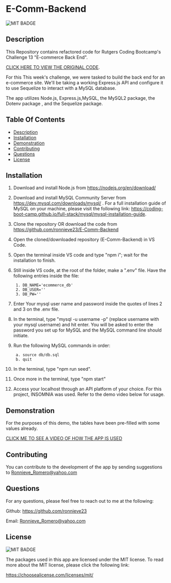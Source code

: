 # E-Comm-Backend 

![MIT BADGE](https://img.shields.io/badge/License-MIT-blue.svg)

## Description
This Repository contains refactored code for Rutgers Coding Bootcamp's Challenge 13 "E-commerce Back End". 

[CLICK HERE TO VIEW THE ORIGINAL CODE](https://github.com/coding-boot-camp/fantastic-umbrella).

For this This week's challenge, we were tasked to build the back end for an e-commerce site. We'll be taking a working Express.js API and configure it to use Sequelize to interact with a MySQL database.

The app utilizes Node.js, Express.js,MySQL, the MySQL2 package, the Dotenv package , and the Sequelize package.


 ## Table Of Contents
  * [Description](#description)
  * [Installation](#installation)
  * [Demonstration](#demonstration)
  * [Contributing](#contributing)
  * [Questions](#questions)
  * [License](#license)



## Installation
1. Download and install Node.js from https://nodejs.org/en/download/

2. Download and install MySQL Community Server from https://dev.mysql.com/downloads/mysql/ . For a full installation guide of MySQL on your machine, please visit the following link: https://coding-boot-camp.github.io/full-stack/mysql/mysql-installation-guide.

3. Clone the repository OR download the code from https://github.com/ronnieve23/E-Comm-Backend

4. Open the cloned/downloaded repository (E-Comm-Backend) in VS Code.

5. Open the terminal inside VS code and type "npm i"; wait for the installation to finish.

6. Still inside VS code, at the root of the folder, make a ".env" file. Have the following entries inside the file:
        
        1. DB_NAME='ecommerce_db'
        2. DB_USER=''
        3. DB_PW=''
7. Enter Your mysql user name and password inside the quotes of lines 2 and 3 on the .env file.

8. In the terminal, type "mysql -u username -p" (replace username with your mysql username) and hit enter. You will be asked to enter the password you set up for MySQL and the MySQL command line should initiate.

9. Run the following MySQL commands in order:

        a. source db/db.sql       
        b. quit
        
10. In the terminal, type "npm run seed".

11. Once more in the terminal, type "npm start"

12. Access your localhost through an API platform of your choice. For this project, INSOMNIA was used. Refer to the demo video below for usage.


 ## Demonstration
 For the purposes of this demo, the tables have been pre-filled with some values already.
 
 [CLICK ME TO SEE A VIDEO OF HOW THE APP IS USED](https://drive.google.com/file/d/1ZN7xbw9_nAZ_XJAcS0H7qNFNn_i4igWW/view?usp=sharing)


 ## Contributing

 You can contribute to the development of the app by sending suggestions to Ronnieve_Romero@yahoo.com

 ## Questions 

  For any questions, please feel free to reach out to me at the following:

  Github: https://github.com/ronnieve23

  Email: Ronnieve_Romero@yahoo.com

  ## License

 ![MIT BADGE](https://img.shields.io/badge/License-MIT-blue.svg)

  The packages used in this app are licensed under the MIT license. To read more about the MIT license, please click the following link:

  https://choosealicense.com/licenses/mit/
